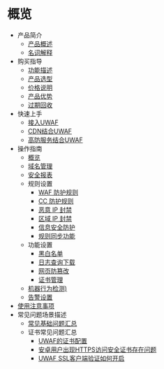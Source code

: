 # 概览

* 产品简介
    * [产品概述](security/uewaf/concepts/overview)
    * [名词解释](security/uewaf/concepts/name)
* 购买指导
    * [功能描述](security/uewaf/product/funtion)
    * [产品选型](security/uewaf/product/choose)
    * [价格说明](security/uewaf/product/price)
    * [产品优势](security/uewaf/product/battle)
    * [过期回收](security/uewaf/product/expire)
* 快速上手
    * [接入UWAF](security/uewaf/common/first)
    * [CDN结合UWAF](security/uewaf/common/cdn)
    * [高防服务结合UWAF](security/uewaf/common/ads)
* 操作指南
    * [概览](security/uewaf/opintro/black)
    * [域名管理](security/uewaf/opintro/domain)
    * [安全报表](security/uewaf/opintro/report)
    * 规则设置
        * [WAF 防护规则](security/uewaf/opintro/rules/custom)
        * [CC 防护规则](security/uewaf/opintro/rules/ccrule)
        * [恶意 IP 封禁](security/uewaf/opintro/rules/auto)
        * [区域 IP 封禁](security/uewaf/opintro/rules/area)
        * [信息安全防护](security/uewaf/opintro/rules/secmsg)
        * [规则同步功能](security/uewaf/opintro/rules/tbfuc)
    * 功能设置
        * [黑白名单](security/uewaf/opintro/config/bwlist)
        * [日志查询下载](security/uewaf/opintro/config/logsearch)
        * [网页防篡改](security/uewaf/opintro/config/websec)
        * [证书管理](security/uewaf/opintro/config/ssl)
    * [机器行为检测)](security/uewaf/opintro/bot)
    * [告警设置](security/uewaf/opintro/alert)
* [使用注意事项](security/uewaf/warning)
* 常见问题场景描述
    * [常见基础问题汇总](security/uewaf/faq/ques)
    * 证书常见问题汇总
        * [UWAF的证书配置](security/uewaf/faq/ssl/ssl1)
        * [安卓用户出现HTTPS访问安全证书存在问题](security/uewaf/faq/ssl/ssl2)
        * [UWAF SSL客户端验证如何开启](security/uewaf/faq/ssl/ssl3)

   
    
   
   
    
        